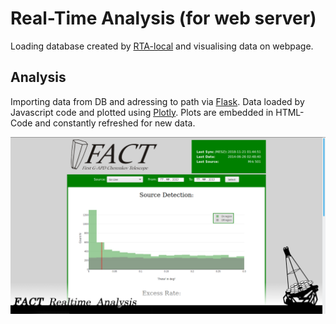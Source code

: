 # Real-Time Analysis (for web server)

Loading database created by [RTA-local](https://github.com/fact-project/RTA-local) and visualising data on webpage.

## Analysis
Importing data from DB and adressing to path via [Flask](http://flask.pocoo.org/). Data loaded by Javascript code and plotted using [Plotly](https://plot.ly/javascript/). Plots are embedded in HTML-Code and constantly refreshed for new data.


![webpage](https://raw.githubusercontent.com/fact-project/RTA-web/master/webpage.png)


